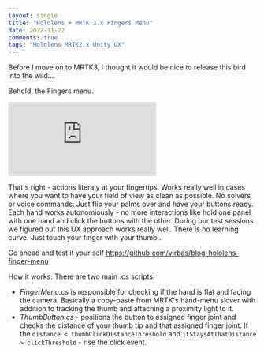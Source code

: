 ```yaml
---
layout: single
title: "Hololens + MRTK 2.x Fingers Menu"
date: 2022-11-22
comments: true
tags: "Hololens MRTK2.x Unity UX"
---
```


Before I move on to MRTK3, I thought it would be nice to release this bird into the wild...

Behold, the Fingers menu.
<iframe src="https://youtu.be/CRmsXuNiCOs" frameborder="0"> </iframe>

That's right - actions literaly at your fingertips. Works really well in cases where you want to have your field of view as clean as possible. No solvers or voice commands. Just flip your palms over and have your buttons ready. Each hand works autonomiously - no more interactions like hold one panel with one hand and click the buttons with the other. During our test sessions we figured out this UX approach works really well. There is no learning curve. Just touch your finger with your thumb..

Go ahead and test it your self https://github.com/virbas/blog-hololens-finger-menu


How it works:
There are two main .cs scripts:
- *FingerMenu.cs* is responsible for checking if the hand is flat and facing the camera. Basically a copy-paste from MRTK's hand-menu slover with addition to tracking the thumb and attaching a proximity light to it.
- *ThumbButton.cs* - positions the button to assigned finger joint and checks the distance of your thumb tip and that assigned finger joint. If the `distance < thumbClickDistanceThreshold` and `itStaysAtThatDistance > clickThreshold`  - rise the click event.
